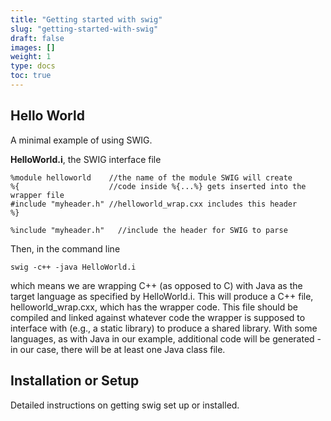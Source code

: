 ```yaml
---
title: "Getting started with swig"
slug: "getting-started-with-swig"
draft: false
images: []
weight: 1
type: docs
toc: true
---
```


## Hello World
A minimal example of using SWIG.

**HelloWorld.i**, the SWIG interface file

    %module helloworld    //the name of the module SWIG will create
    %{                    //code inside %{...%} gets inserted into the wrapper file
    #include "myheader.h" //helloworld_wrap.cxx includes this header
    %}
    
    %include "myheader.h"   //include the header for SWIG to parse

Then, in the command line

    swig -c++ -java HelloWorld.i
which means we are wrapping C++ (as opposed to C) with Java as the target language as specified by HelloWorld.i. This will produce a C++ file, helloworld_wrap.cxx, which has the wrapper code. This file should be compiled and linked against whatever code the wrapper is supposed to interface with (e.g., a static library) to produce a shared library.
With some languages, as with Java in our example, additional code will be generated - in our case, there will be at least one Java class file.

## Installation or Setup
Detailed instructions on getting swig set up or installed.

